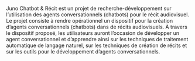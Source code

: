 
Juno Chatbot & Récit est un projet de recherche-développement sur l’utilisation des agents conversationnels (chatbots) pour le récit audiovisuel. Le projet consiste à rendre opérationnel un dispositif pour la création d’agents conversationnels (chatbots) dans de récits audiovisuels. À travers le dispositif proposé, les utilisateurs auront l’occasion de développer un agent conversationnel et d’apprendre ainsi sur les techniques de traitement automatique de langage naturel, sur les techniques de création de récits et sur les outils pour le développement d’agents conversationnels.
